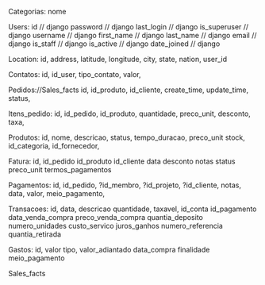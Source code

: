 Categorias:
nome

Users:
id // django
password // django
last_login // django
is_superuser // django
username // django
first_name // django
last_name // django
email // django
is_staff // django
is_active // django
date_joined // django

Location:
id,
address,
latitude,
longitude,
city,
state,
nation,
user_id

Contatos:
id,
id_user,
tipo_contato,
valor,

Pedidos://Sales_facts
id,
id_produto,
id_cliente,
create_time,
update_time,
status,

Itens_pedido:
id,
id_pedido,
id_produto,
quantidade,
preco_unit,
desconto,
taxa,

Produtos:
id,
nome,
descricao,
status,
tempo_duracao,
preco_unit
stock,
id_categoria,
id_fornecedor,

Fatura:
id,
id_pedido
id_produto
id_cliente
data
desconto
notas
status
preco_unit
termos_pagamentos

Pagamentos:
id,
id_pedido,
?id_membro,
?id_projeto,
?id_cliente,
notas,
data,
valor,
meio_pagamento,

Transacoes:
id,
data,
descricao
quantidade,
taxavel,
id_conta
id_pagamento
data_venda_compra
preco_venda_compra
quantia_deposito
numero_unidades
custo_servico
juros_ganhos
numero_referencia
quantia_retirada

Gastos:
id,
valor
tipo,
valor_adiantado
data_compra
finalidade
meio_pagamento

Sales_facts
